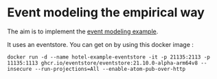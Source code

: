 # Event modeling the empirical way

The aim is to implement the [event modeling example](https://eventmodeling.org/posts/what-is-event-modeling/blueprint_large.jpg).

It uses an eventstore. You can get on by using this docker image : 
```
docker run -d --name hotel-example-eventstore -it -p 21135:2113 -p 11135:1113 ghcr.io/eventstore/eventstore:21.10.0-alpha-arm64v8 --insecure --run-projections=All --enable-atom-pub-over-http
```
